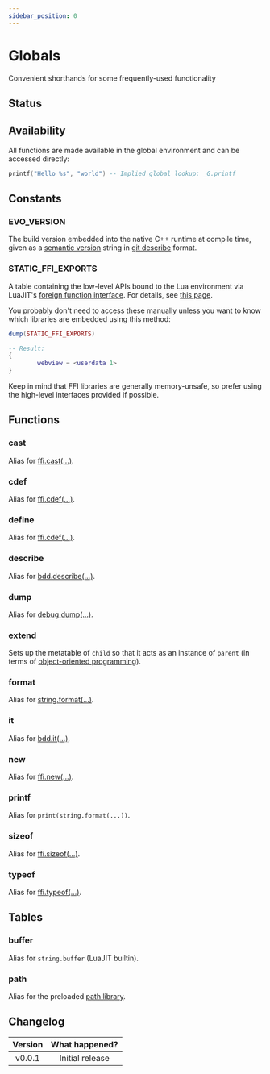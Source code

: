 ```yaml
---
sidebar_position: 0
---
```


# Globals

Convenient shorthands for some frequently-used functionality

## Status

<Experimental/>

## Availability

All functions are made available in the global environment and can be accessed directly:

```lua
printf("Hello %s", "world") -- Implied global lookup: _G.printf
```

## Constants

### EVO_VERSION

The build version embedded into the native C++ runtime at compile time, given as a [semantic version](https://semver.org/) string in [git describe](https://git-scm.com/docs/git-describe) format.

### STATIC_FFI_EXPORTS

A table containing the low-level APIs bound to the Lua environment via LuaJIT's [foreign function interface](http://luajit.org/ext_ffi.html). For details, see [this page](/docs/background-information/luajit/static-ffi-bindings).

You probably don't need to access these manually unless you want to know which libraries are embedded using this method:

```lua title=dump-ffi-exports.lua
dump(STATIC_FFI_EXPORTS)

-- Result:
{
        webview = <userdata 1>
}
```

Keep in mind that FFI libraries are generally memory-unsafe, so prefer using the high-level interfaces provided if possible.

## Functions

### cast

Alias for [ffi.cast(...)](http://luajit.org/ext_ffi_api.html#ffi_cast).

### cdef

Alias for [ffi.cdef(...)](http://luajit.org/ext_ffi_api.html#ffi_cdef).

### define

Alias for [ffi.cdef(...)](http://luajit.org/ext_ffi_api.html#ffi_cdef).

### describe

Alias for [bdd.describe(...)](/docs/references/api/libraries/bdd#describe).

### dump

Alias for [debug.dump(...)](/docs/references/api/extensions#debugdump).

### extend

Sets up the metatable of `child` so that it acts as an instance of `parent` (in terms of [object-oriented programming](https://en.wikipedia.org/wiki/Object-oriented_programming)).

<Function>
<Parameters>
<Parameter name="parent" type="table"/>
<Parameter name="child" type="table"/>
</Parameters>
</Function>

### format

Alias for [string.format(...)](https://www.lua.org/manual/5.1/manual.html#pdf-string.format).

### it

Alias for [bdd.it(...)](/docs/references/api/libraries/bdd#it).

### new

Alias for [ffi.new(...)](http://luajit.org/ext_ffi_api.html#ffi_new).

### printf

Alias for `print(string.format(...))`.

### sizeof

Alias for [ffi.sizeof(...)](http://luajit.org/ext_ffi_api.html#ffi_sizeof).

### typeof

Alias for [ffi.typeof(...)](http://luajit.org/ext_ffi_api.html#ffi_typeof).

## Tables

### buffer

Alias for `string.buffer` (LuaJIT builtin).

### path

Alias for the preloaded [path library](/docs/references/api/libraries/path).

## Changelog

| Version | What happened?  |
| :-----: | :-------------: |
| v0.0.1  | Initial release |
